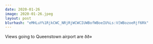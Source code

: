 ```yaml
---
date: 2020-01-26
image: 2020-01-26.jpeg
layout: post
blurhash: "eMHLuY%1RjkCWC_NRjRjWCWCIUWBofWBoeIU%Ls:V[WBozoeRjf6Rk"
---
```


Views going to Queenstown airport are ðð»
